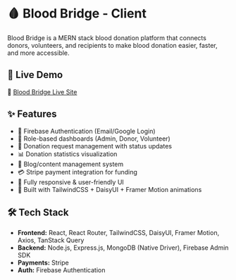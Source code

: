 # 🩸 Blood Bridge - Client

Blood Bridge is a MERN stack blood donation platform that connects donors, volunteers, and recipients to make blood donation easier, faster, and more accessible.  

## 🚀 Live Demo
🔗 [Blood Bridge Live Site](https://blood-bridge-1b267.web.app/)

## ✨ Features
- 🔐 Firebase Authentication (Email/Google Login)
- 👥 Role-based dashboards (Admin, Donor, Volunteer)
- 📌 Donation request management with status updates
- 📊 Donation statistics visualization
- 📰 Blog/content management system
- 💳 Stripe payment integration for funding
- 📱 Fully responsive & user-friendly UI
- 🎨 Built with TailwindCSS + DaisyUI + Framer Motion animations

## 🛠️ Tech Stack
- **Frontend:** React, React Router, TailwindCSS, DaisyUI, Framer Motion, Axios, TanStack Query
- **Backend:** Node.js, Express.js, MongoDB (Native Driver), Firebase Admin SDK
- **Payments:** Stripe
- **Auth:** Firebase Authentication


